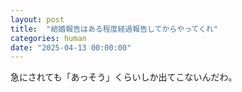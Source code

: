 ```yaml
---
layout: post
title:  "結婚報告はある程度経過報告してからやってくれ"
categories: human
date: "2025-04-13 00:00:00"
---
```


急にされても「あっそう」くらいしか出てこないんだわ。

